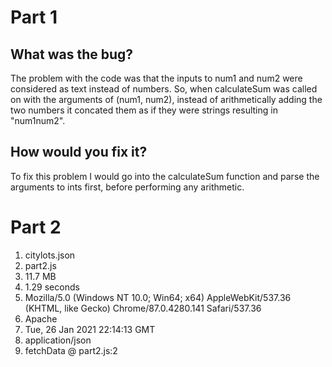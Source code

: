 # Part 1
## What was the bug?
The problem with the code was that the inputs to num1 and num2 were considered as text instead of numbers. So, when calculateSum was called on with the arguments of (num1, num2), instead of arithmetically adding the two numbers it concated them as if they were strings resulting in "num1num2".
## How would you fix it?
To fix this problem I would go into the calculateSum function and parse the arguments to ints first, before performing any arithmetic.
# Part 2
1. citylots.json
2. part2.js 
3. 11.7 MB
4. 1.29 seconds
5. Mozilla/5.0 (Windows NT 10.0; Win64; x64) AppleWebKit/537.36 (KHTML, like Gecko) Chrome/87.0.4280.141 Safari/537.36
6. Apache
7. Tue, 26 Jan 2021 22:14:13 GMT
8. application/json
9. fetchData @ part2.js:2